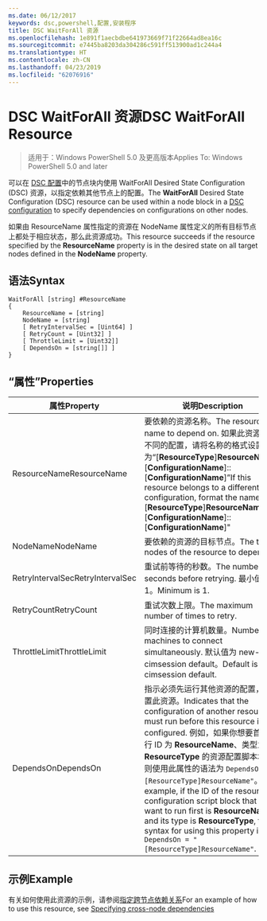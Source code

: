 ```yaml
---
ms.date: 06/12/2017
keywords: dsc,powershell,配置,安装程序
title: DSC WaitForAll 资源
ms.openlocfilehash: 1e891f1aecbdbe641973669f71f22664ad8ea16c
ms.sourcegitcommit: e7445ba8203da304286c591ff513900ad1c244a4
ms.translationtype: HT
ms.contentlocale: zh-CN
ms.lasthandoff: 04/23/2019
ms.locfileid: "62076916"
---
```

# <a name="dsc-waitforall-resource"></a><span data-ttu-id="7edf0-103">DSC WaitForAll 资源</span><span class="sxs-lookup"><span data-stu-id="7edf0-103">DSC WaitForAll Resource</span></span>

> <span data-ttu-id="7edf0-104">适用于：Windows PowerShell 5.0 及更高版本</span><span class="sxs-lookup"><span data-stu-id="7edf0-104">Applies To: Windows PowerShell 5.0 and later</span></span>

<span data-ttu-id="7edf0-105">可以在 [DSC 配置](../../../configurations/configurations.md)中的节点块内使用 WaitForAll Desired State Configuration (DSC) 资源，以指定依赖其他节点上的配置。</span><span class="sxs-lookup"><span data-stu-id="7edf0-105">The **WaitForAll** Desired State Configuration (DSC) resource can be used within a node block in a [DSC configuration](../../../configurations/configurations.md) to specify dependencies on configurations on other nodes.</span></span>

<span data-ttu-id="7edf0-106">如果由 ResourceName 属性指定的资源在 NodeName 属性定义的所有目标节点上都处于相应状态，那么此资源成功。</span><span class="sxs-lookup"><span data-stu-id="7edf0-106">This resource succeeds if the resource specified by the **ResourceName** property is in the desired state on all target nodes defined in the **NodeName** property.</span></span>

## <a name="syntax"></a><span data-ttu-id="7edf0-107">语法</span><span class="sxs-lookup"><span data-stu-id="7edf0-107">Syntax</span></span>

```
WaitForAll [string] #ResourceName
{
    ResourceName = [string]
    NodeName = [string]
    [ RetryIntervalSec = [Uint64] ]
    [ RetryCount = [Uint32] ]
    [ ThrottleLimit = [Uint32]]
    [ DependsOn = [string[]] ]
}
```

## <a name="properties"></a><span data-ttu-id="7edf0-108">“属性”</span><span class="sxs-lookup"><span data-stu-id="7edf0-108">Properties</span></span>

|  <span data-ttu-id="7edf0-109">属性</span><span class="sxs-lookup"><span data-stu-id="7edf0-109">Property</span></span>  |  <span data-ttu-id="7edf0-110">说明</span><span class="sxs-lookup"><span data-stu-id="7edf0-110">Description</span></span>   |
|---|---|
| <span data-ttu-id="7edf0-111">ResourceName</span><span class="sxs-lookup"><span data-stu-id="7edf0-111">ResourceName</span></span>| <span data-ttu-id="7edf0-112">要依赖的资源名称。</span><span class="sxs-lookup"><span data-stu-id="7edf0-112">The resource name to depend on.</span></span> <span data-ttu-id="7edf0-113">如果此资源属于不同的配置，请将名称的格式设置为“[__ResourceType__]__ResourceName__::[__ConfigurationName__]::[__ConfigurationName__]”</span><span class="sxs-lookup"><span data-stu-id="7edf0-113">If this resource belongs to a different configuration, format the name as "[__ResourceType__]__ResourceName__::[__ConfigurationName__]::[__ConfigurationName__]"</span></span>|
| <span data-ttu-id="7edf0-114">NodeName</span><span class="sxs-lookup"><span data-stu-id="7edf0-114">NodeName</span></span>| <span data-ttu-id="7edf0-115">要依赖的资源的目标节点。</span><span class="sxs-lookup"><span data-stu-id="7edf0-115">The target nodes of the resource to depend on.</span></span>|
| <span data-ttu-id="7edf0-116">RetryIntervalSec</span><span class="sxs-lookup"><span data-stu-id="7edf0-116">RetryIntervalSec</span></span>| <span data-ttu-id="7edf0-117">重试前等待的秒数。</span><span class="sxs-lookup"><span data-stu-id="7edf0-117">The number of seconds before retrying.</span></span> <span data-ttu-id="7edf0-118">最小值为 1。</span><span class="sxs-lookup"><span data-stu-id="7edf0-118">Minimum is 1.</span></span>|
| <span data-ttu-id="7edf0-119">RetryCount</span><span class="sxs-lookup"><span data-stu-id="7edf0-119">RetryCount</span></span>| <span data-ttu-id="7edf0-120">重试次数上限。</span><span class="sxs-lookup"><span data-stu-id="7edf0-120">The maximum number of times to retry.</span></span>|
| <span data-ttu-id="7edf0-121">ThrottleLimit</span><span class="sxs-lookup"><span data-stu-id="7edf0-121">ThrottleLimit</span></span>| <span data-ttu-id="7edf0-122">同时连接的计算机数量。</span><span class="sxs-lookup"><span data-stu-id="7edf0-122">Number of machines to connect simultaneously.</span></span> <span data-ttu-id="7edf0-123">默认值为 new-cimsession default。</span><span class="sxs-lookup"><span data-stu-id="7edf0-123">Default is new-cimsession default.</span></span>|
| <span data-ttu-id="7edf0-124">DependsOn</span><span class="sxs-lookup"><span data-stu-id="7edf0-124">DependsOn</span></span> | <span data-ttu-id="7edf0-125">指示必须先运行其他资源的配置，再配置此资源。</span><span class="sxs-lookup"><span data-stu-id="7edf0-125">Indicates that the configuration of another resource must run before this resource is configured.</span></span> <span data-ttu-id="7edf0-126">例如，如果你想要首先运行 ID 为 __ResourceName__、类型为 __ResourceType__ 的资源配置脚本块，则使用此属性的语法为 `DependsOn = "[ResourceType]ResourceName"`。</span><span class="sxs-lookup"><span data-stu-id="7edf0-126">For example, if the ID of the resource configuration script block that you want to run first is __ResourceName__ and its type is __ResourceType__, the syntax for using this property is `DependsOn = "[ResourceType]ResourceName"`.</span></span>|

## <a name="example"></a><span data-ttu-id="7edf0-127">示例</span><span class="sxs-lookup"><span data-stu-id="7edf0-127">Example</span></span>

<span data-ttu-id="7edf0-128">有关如何使用此资源的示例，请参阅[指定跨节点依赖关系](../../../configurations/crossNodeDependencies.md)</span><span class="sxs-lookup"><span data-stu-id="7edf0-128">For an example of how to use this resource, see [Specifying cross-node dependencies](../../../configurations/crossNodeDependencies.md)</span></span>
